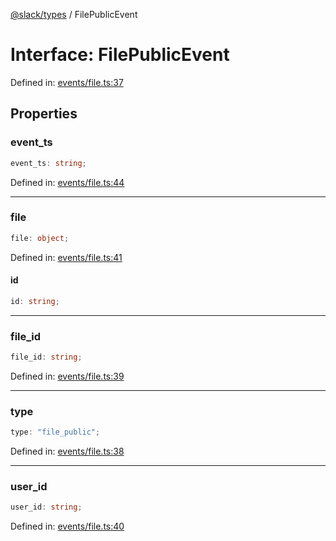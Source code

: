[@slack/types](../index.md) / FilePublicEvent

# Interface: FilePublicEvent

Defined in: [events/file.ts:37](https://github.com/slackapi/node-slack-sdk/blob/main/packages/types/src/events/file.ts#L37)

## Properties

### event\_ts

```ts
event_ts: string;
```

Defined in: [events/file.ts:44](https://github.com/slackapi/node-slack-sdk/blob/main/packages/types/src/events/file.ts#L44)

***

### file

```ts
file: object;
```

Defined in: [events/file.ts:41](https://github.com/slackapi/node-slack-sdk/blob/main/packages/types/src/events/file.ts#L41)

#### id

```ts
id: string;
```

***

### file\_id

```ts
file_id: string;
```

Defined in: [events/file.ts:39](https://github.com/slackapi/node-slack-sdk/blob/main/packages/types/src/events/file.ts#L39)

***

### type

```ts
type: "file_public";
```

Defined in: [events/file.ts:38](https://github.com/slackapi/node-slack-sdk/blob/main/packages/types/src/events/file.ts#L38)

***

### user\_id

```ts
user_id: string;
```

Defined in: [events/file.ts:40](https://github.com/slackapi/node-slack-sdk/blob/main/packages/types/src/events/file.ts#L40)
